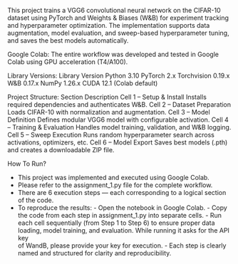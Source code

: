 This project trains a VGG6 convolutional neural network on the CIFAR-10 dataset using PyTorch and Weights & Biases (W&B) for experiment tracking and hyperparameter optimization.
The implementation supports data augmentation, model evaluation, and sweep-based hyperparameter tuning, and saves the best models automatically.

Google Colab:
The entire workflow was developed and tested in Google Colab using GPU acceleration (T4/A100).

Library Versions:
Library	Version
Python	3.10
PyTorch	2.x
Torchvision	0.19.x
W&B	0.17.x
NumPy	1.26.x
CUDA	12.1 (Colab default)

Project Structure:
Section	Description
Cell 1 – Setup & Install	    Installs required dependencies and authenticates W&B.
Cell 2 – Dataset Preparation	Loads CIFAR-10 with normalization and augmentation.
Cell 3 – Model Definition	    Defines modular VGG6 model with configurable activation.
Cell 4 – Training & Evaluation	Handles model training, validation, and W&B logging.
Cell 5 – Sweep Execution	    Runs random hyperparameter search across activations, optimizers, etc.
Cell 6 – Model Export	        Saves best models (.pth) and creates a downloadable ZIP file.

How To Run?

- This project was implemented and executed using Google Colab.
- Please refer to the assignment_1.py file for the complete workflow.
- There are 6 execution steps — each corresponding to a logical section of the code.
- To reproduce the results:
        - Open the notebook in Google Colab.
        - Copy the code from each step in assignment_1.py into separate cells.
        - Run each cell sequentially (from Step 1 to Step 6) to ensure proper data loading, model training, and evaluation. While running it asks for the API key                        
           of WandB, please provide your key for execution.
        - Each step is clearly named and structured for clarity and reproducibility.
